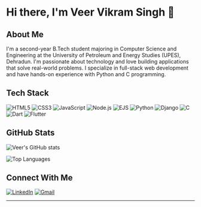# Hi there, I'm Veer Vikram Singh 👋

## About Me

I'm a second-year B.Tech student majoring in Computer Science and Engineering at the University of Petroleum and Energy Studies (UPES), Dehradun. I'm passionate about technology and love building applications that solve real-world problems. I specialize in full-stack web development and have hands-on experience with Python and C programming.

## Tech Stack

![HTML5](https://img.shields.io/badge/HTML5-E34F26?style=for-the-badge&logo=html5&logoColor=white)
![CSS3](https://img.shields.io/badge/CSS3-1572B6?style=for-the-badge&logo=css3&logoColor=white)
![JavaScript](https://img.shields.io/badge/JavaScript-F7DF1E?style=for-the-badge&logo=javascript&logoColor=black)
![Node.js](https://img.shields.io/badge/Node.js-339933?style=for-the-badge&logo=nodedotjs&logoColor=white)
![EJS](https://img.shields.io/badge/EJS-B4CA65?style=for-the-badge&logo=ejs&logoColor=black)
![Python](https://img.shields.io/badge/Python-3776AB?style=for-the-badge&logo=python&logoColor=white)
![Django](https://img.shields.io/badge/Django-092E20?style=for-the-badge&logo=django&logoColor=white)
![C](https://img.shields.io/badge/C-A8B9CC?style=for-the-badge&logo=c&logoColor=black)
![Dart](https://img.shields.io/badge/Dart-0175C2?style=for-the-badge&logo=dart&logoColor=white)
![Flutter](https://img.shields.io/badge/Flutter-02569B?style=for-the-badge&logo=flutter&logoColor=white)

## GitHub Stats

![Veer's GitHub stats](https://github-readme-stats.vercel.app/api?username=e-ve-r&show_icons=true&theme=default&hide_border=true)

![Top Languages](https://github-readme-stats.vercel.app/api/top-langs/?username=e-ve-r&layout=compact&theme=default&hide_border=true)

## Connect With Me

[![LinkedIn](https://img.shields.io/badge/LinkedIn-0077B5?style=for-the-badge&logo=linkedin&logoColor=white)](https://www.linkedin.com/in/e-v-e-r/)
[![Gmail](https://img.shields.io/badge/Gmail-D14836?style=for-the-badge&logo=gmail&logoColor=white)](mailto:19.ever.30@gmail.com)

---
